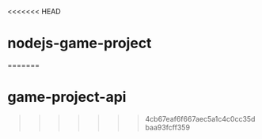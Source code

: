 <<<<<<< HEAD
# nodejs-game-project
=======
# game-project-api
>>>>>>> 4cb67eaf6f667aec5a1c4c0cc35dbaa93fcff359
